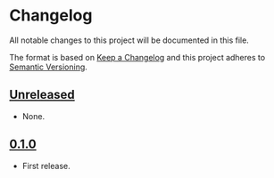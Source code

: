 # Changelog

All notable changes to this project will be documented in this file.

The format is based on [Keep a Changelog](http://keepachangelog.com/en/1.0.0/)
and this project adheres to [Semantic Versioning](http://semver.org/spec/v2.0.0.html).

## [Unreleased]

* None.

## [0.1.0]

* First release.

[Unreleased]: https://github.com/ridi/RIDIFoundation-iOS/compare/0.1.0...HEAD
[0.1.0]: https://github.com/ridi/RIDIFoundation-iOS/releases/tag/0.1.0
